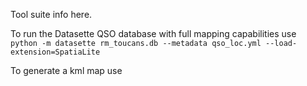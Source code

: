 Tool suite info here.

To run the Datasette QSO database with full mapping capabilities use  
`python -m datasette rm_toucans.db --metadata qso_loc.yml --load-extension=SpatiaLite`  

To generate a kml map use  

